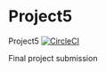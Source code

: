 # Project5
Project5
[![CircleCI](https://dl.circleci.com/status-badge/img/gh/garimamodi123/Project5/tree/master.svg?style=svg)](https://dl.circleci.com/status-badge/redirect/gh/garimamodi123/Project5/tree/master)

Final project submission
